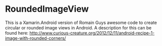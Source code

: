 RoundedImageView
================
This is a Xamarin.Android version of Romain Guys awesome code to create circular or rounded image views in Android. 
A description for this can be found here: http://www.curious-creature.org/2012/12/11/android-recipe-1-image-with-rounded-corners/
